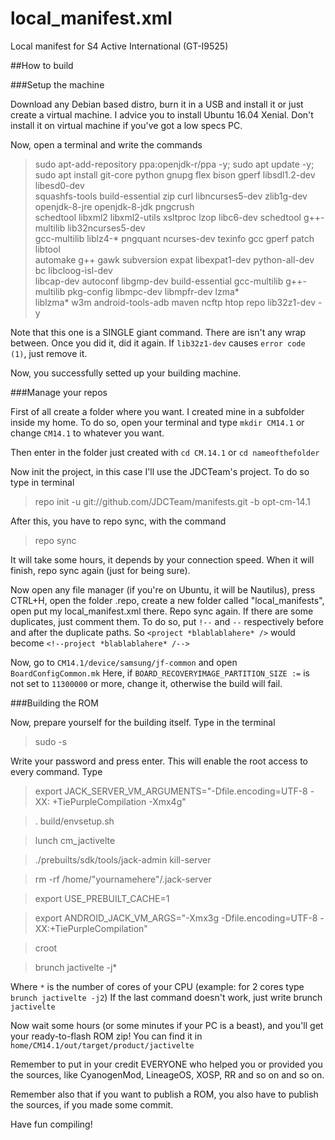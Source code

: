 # local_manifest.xml

Local manifest for S4 Active International (GT-I9525)

##How to build

###Setup the machine

Download any Debian based distro, burn it in a USB and install it or just create a virtual machine.
I advice you to install Ubuntu 16.04 Xenial. Don't install it on virtual machine if you've got a low specs PC.

Now, open a terminal and write the commands
> sudo apt-add-repository ppa:openjdk-r/ppa -y; sudo apt update -y; sudo apt install git-core python gnupg flex bison gperf libsdl1.2-dev libesd0-dev \
squashfs-tools build-essential zip curl libncurses5-dev zlib1g-dev openjdk-8-jre openjdk-8-jdk pngcrush \
schedtool libxml2 libxml2-utils xsltproc lzop libc6-dev schedtool g++-multilib lib32ncurses5-dev \
gcc-multilib liblz4-* pngquant ncurses-dev texinfo gcc gperf patch libtool \
automake g++ gawk subversion expat libexpat1-dev python-all-dev bc libcloog-isl-dev \
libcap-dev autoconf libgmp-dev build-essential gcc-multilib g++-multilib pkg-config libmpc-dev libmpfr-dev lzma* \
liblzma* w3m android-tools-adb maven ncftp htop repo lib32z1-dev -y

Note that this one is a SINGLE giant command. There are isn't any wrap between. Once you did it, did it again.
If `lib32z1-dev` causes `error code (1)`, just remove it.

Now, you successfully setted up your building machine.

###Manage your repos

First of all create a folder where you want. I created mine in a subfolder inside my home. To do so, open your terminal and type `mkdir CM14.1` or change `CM14.1` to whatever you want.

Then enter in the folder just created with `cd CM.14.1` or `cd nameofthefolder`

Now init the project, in this case I'll use the JDCTeam's project. To do so type in terminal
> repo init -u git://github.com/JDCTeam/manifests.git -b opt-cm-14.1

After this, you have to repo sync, with the command
> repo sync

It will take some hours, it depends by your connection speed.
When it will finish, repo sync again (just for being sure).

Now open any file manager (if you're on Ubuntu, it will be Nautilus), press CTRL+H, open the folder .repo, create a new folder called "local_manifests", open put my local_manifest.xml there.
Repo sync again.
If there are some duplicates, just comment them. To do so, put `!--` and `--` respectively before and after the duplicate paths.
So `<project *blablablahere* />` would become `<!--project *blablablahere* /-->`


Now, go to `CM14.1/device/samsung/jf-common` and open `BoardConfigCommon.mk`
Here, if `BOARD_RECOVERYIMAGE_PARTITION_SIZE :=` is not set to `11300000` or more, change it, otherwise the build will fail.

###Building the ROM

Now, prepare yourself for the building itself. Type in the terminal
> sudo -s

Write your password and press enter. This will enable the root access to every command. Type

> export JACK_SERVER_VM_ARGUMENTS="-Dfile.encoding=UTF-8 -XX: +TiePurpleCompilation -Xmx4g"

> . build/envsetup.sh

> lunch cm_jactivelte

> ./prebuilts/sdk/tools/jack-admin kill-server

> rm -rf /home/"yournamehere"/.jack-server

> export USE_PREBUILT_CACHE=1

> export ANDROID_JACK_VM_ARGS="-Xmx3g -Dfile.encoding=UTF-8 -XX:+TiePurpleCompilation"

> croot

> brunch jactivelte -j*

Where `*` is the number of cores of your CPU (example: for 2 cores type `brunch jactivelte -j2`)
If the last command doesn't work, just write brunch `jactivelte`

Now wait some hours (or some minutes if your PC is a beast), and you'll get your ready-to-flash ROM zip!
You can find it in `home/CM14.1/out/target/product/jactivelte`

Remember to put in your credit EVERYONE who helped you or provided you the sources, like CyanogenMod, LineageOS, XOSP, RR and so on and so on.

Remember also that if you want to publish a ROM, you also have to publish the sources, if you made some commit.

Have fun compiling!
